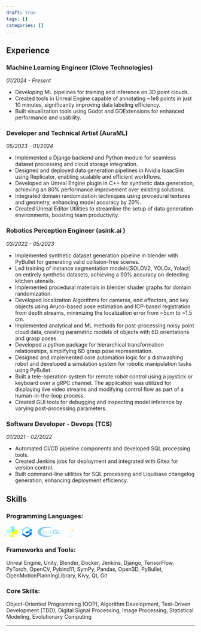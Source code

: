 ```yaml
---
draft: true
tags: []
categories: []
---
```

## Experience  

### Machine Learning Engineer  (Clove Technologies)
*01/2024 - Present*  
- Developing ML pipelines for training and inference on 3D point clouds.  
- Created tools in Unreal Engine capable of annotating ~1e8 points in just 10 minutes, significantly improving data labeling efficiency.  
- Built visualization tools using Godot and GDExtensions for enhanced performance and usability.  

### Developer and Technical Artist  (AuraML)
*05/2023 - 01/2024*  
- Implemented a Django backend and Python module for seamless dataset processing and cloud storage integration.  
- Designed and deployed data generation pipelines in Nvidia IsaacSim using Replicator, enabling scalable and efficient workflows.  
- Developed an Unreal Engine plugin in C++ for synthetic data generation, achieving an 80% performance improvement over existing solutions.  
- Integrated domain randomization techniques using procedural textures and geometry, enhancing model accuracy by 20%.  
- Created Unreal Editor Utilities to streamline the setup of data generation environments, boosting team productivity.  

### Robotics Perception Engineer (asink.ai )
*03/2022 - 05/2023*  
- Implemented synthetic dataset generation pipeline in blender with PyBullet for generating valid collision-free scenes. 
- Led training of instance segmentation models(SOLOV2, YOLOx, Yolact) on entirely synthetic datasets, achieving a 90% accuracy on detecting kitchen utensils.
- Implemented procedural materials in blender shader graphs  for domain randomization.
- Developed localization Algorithms for cameras, end effectors, and key objects using Aruco-based pose estimation and ICP-based registration from depth streams, minimizing the localization error from ~5cm to ~1.5 cm.
- Implemented analytical and ML methods for post-processing noisy point cloud data, creating parametric models of objects with 6D orientations and grasp poses.
- Developed a python package for hierarchical transformation relationships, simplifying 6D grasp pose representation.
- Designed and implemented core automation logic for a dishwashing robot and developed a simulation system for robotic manipulation tasks using PyBullet.
- Built a tele-operation system for remote robot control using a joystick or keyboard over a gRPC channel. The application was utilized for displaying live video streams and modifying control flow as part of a human-in-the-loop process.
- Created GUI tools for debugging and inspecting model inference by varying post-processing parameters.

### Software Developer - Devops  (TCS)
*01/2021 - 02/2022*  
- Automated CI/CD pipeline components and developed SQL processing tools.  
- Created Jenkins jobs for deployment and integrated with Gitea for version control.  
- Built command-line utilities for SQL processing and Liquibase changelog generation, enhancing deployment efficiency.


## Skills  
### Programming Languages:
<div style="display: flex; align-items: center;">
  <img src="pro_langs/python.png" height="30px" style="height:30px; width:auto; margin-right:10px; filter: brightness(1.5);" />
  <img src="pro_langs/cpp.png" height="30px" style="height:30px; width:auto; margin-right:10px; filter: brightness(1.5);" />
  <img src="pro_langs/opengl.png" height="30px" style="height:30px; width:auto; margin-right:10px; filter: brightness(1.5);" />
  <img src="pro_langs/java.png" height="30px" style="height:30px; width:auto; margin-right:10px; filter: brightness(1.5);" />
</div>

### Frameworks and Tools:  
Unreal Engine, Unity, Blender, Docker, Jenkins, Django, TensorFlow, PyTorch, OpenCV, Pybind11, SymPy, Pandas, Open3D, PyBullet, OpenMotionPlanningLibrary, Kivy, Qt, Git  

### Core Skills:  
Object-Oriented Programming (OOP), Algorithm Development, Test-Driven Development (TDD), Digital Signal Processing, Image Processing, Statistical Modeling, Evolutionary Computing  

---  

